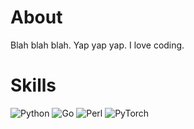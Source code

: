 # About
Blah blah blah. Yap yap yap. I love coding.

# Skills
 ![Python](https://img.shields.io/badge/python-3670A0?style=for-the-badge&logo=python&logoColor=ffdd54)
 ![Go](https://img.shields.io/badge/go-%2300ADD8.svg?style=for-the-badge&logo=go&logoColor=white)
 ![Perl](https://img.shields.io/badge/perl-%2339457E.svg?style=for-the-badge&logo=perl&logoColor=white)
 ![PyTorch](https://img.shields.io/badge/PyTorch-%23EE4C2C.svg?style=for-the-badge&logo=PyTorch&logoColor=white)
